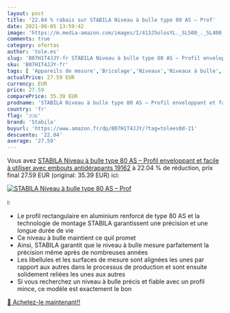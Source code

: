 ```yaml
---
layout: post
title: '22.04 % rabais sur STABILA Niveau à bulle type 80 AS – Prof'
date: 2021-06-05 13:59:42
image: 'https://m.media-amazon.com/images/I/413J5olosYL._SL500_._SL400_.jpg'
comments: true
category: ofertas
author: 'tole.es'
slug: 'B07H1T4JJY-fr STABILA Niveau à bulle type 80 AS – Profil enveloppant et...'
sku: 'B07H1T4JJY-fr'
tags: [ 'Appareils de mesure','Bricolage','Niveaux','Niveaux à bulle','Outillage à main et électroportatif','stabila', ]
actualPrice: 27.59 EUR
currency: EUR
price: 27.59
comparePrice: 35.39 EUR
prodname: 'STABILA Niveau à bulle type 80 AS – Profil enveloppant et facile à utiliser  avec embouts antidérapants  19162'
country: 'fr'
flag: '🇫🇷'
brand: 'Stabila'
buyurl: 'https://www.amazon.fr/dp/B07H1T4JJY/?tag=tolees0d-21'
descuento: '22.04'
average: '27.59'
---
```


Vous avez [STABILA Niveau à bulle type 80 AS – Profil enveloppant et facile à utiliser  avec embouts antidérapants  19162](https://www.amazon.fr/dp/B07H1T4JJY/?tag=tolees0d-21)  à  22.04 % de réduction, prix final  27.59 EUR (original: 35.39 EUR) ici:

[![STABILA Niveau à bulle type 80 AS – Prof](https://m.media-amazon.com/images/I/413J5olosYL._SL500_._SL400_.jpg)](https://www.amazon.fr/dp/B07H1T4JJY/?tag=tolees0d-21)

ℹ️:

- Le profil rectangulaire en aluminium renforcé de type 80 AS et la technologie de montage STABILA garantissent une précision et une longue durée de vie
- Ce niveau à bulle maintient ce quil promet
- Ainsi, STABILA garantit que le niveau à bulle mesure parfaitement la précision même après de nombreuses années
- Les libellules et les surfaces de mesure sont alignées les unes par rapport aux autres dans le processus de production et sont ensuite solidement reliées les unes aux autres
- Si vous recherchez un niveau à bulle précis et fiable avec un profil mince, ce modèle est exactement le bon

[🛒 Achetez-le maintenant!!](https://www.amazon.fr/dp/B07H1T4JJY/?tag=tolees0d-21)
